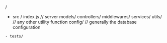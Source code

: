 /  
   - src /
      index.js  // server 
      models/
      controllers/
      middlewares/
      services/
      utils/   // any other utility function
      config/ // generally the database configuration

    - tests/